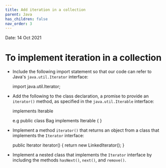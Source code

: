 ```yaml
---
title: Add iteration in a collection
parent: Java
has_children: false
nav_order: 3
---
```

Date: 14 Oct 2021

# To implement iteration in a collection
* Include the following import statement so that our code can refer
to Java's `java.util.Iterator` interface:

    import java.util.Iterator;

* Add the following to the class declaration, a promise to provide an
`iterator()` method, as specified in the `java.util.Iterable` interface:

    implements Iterable<Item>

    e.g public class Bag<Element> implements Iterable<Element> { } 

* Implement a method `iterator()` that returns an object from a class 
that implements the `Iterator` interface:

    public Iterator<Item> iterator() {
        return new LinkedIterator();
    }

* Implement a nested class that implements the `Iterator` interface
by including the methods `hasNext()`, `next()`, and `remove()`.
